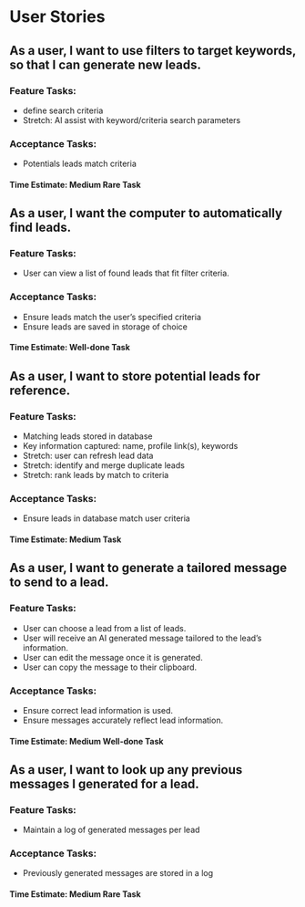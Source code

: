 # User Stories

## As a user, I want to use filters to target keywords, so that I can generate new leads.

### Feature Tasks:

* define search criteria
* Stretch: AI assist with keyword/criteria search parameters

### Acceptance Tasks:

* Potentials leads match criteria

#### Time Estimate: Medium Rare Task

## As a user, I want the computer to automatically find leads.

### Feature Tasks:

* User can view a list of found leads that fit filter criteria.

### Acceptance Tasks:

* Ensure leads match the user’s specified criteria
* Ensure leads are saved in storage of choice

#### Time Estimate: Well-done Task

## As a user, I want to store potential leads for reference.

### Feature Tasks:

* Matching leads stored in database
* Key information captured: name, profile link(s), keywords
* Stretch: user can refresh lead data
* Stretch: identify and merge duplicate leads
* Stretch: rank leads by match to criteria

### Acceptance Tasks:

* Ensure leads in database match user criteria

#### Time Estimate: Medium Task

## As a user, I want to generate a tailored message to send to a lead.

### Feature Tasks:

* User can choose a lead from a list of leads.
* User will receive an AI generated message tailored to the lead’s information.
* User can edit the message once it is generated.
* User can copy the message to their clipboard.

### Acceptance Tasks:

* Ensure correct lead information is used.
* Ensure messages accurately reflect lead information.

#### Time Estimate: Medium Well-done Task

## As a user, I want to look up any previous messages I generated for a lead.

### Feature Tasks:

* Maintain a log of generated messages per lead

### Acceptance Tasks:

* Previously generated messages are stored in a log

#### Time Estimate: Medium Rare Task
